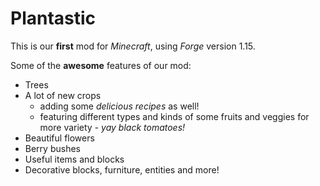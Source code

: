# Plantastic
This is our **first** mod for *Minecraft*, using *Forge* version 1.15.

Some of the **awesome** features of our mod:

- Trees
- A lot of new crops
  - adding some *delicious recipes* as well!
  - featuring different types and kinds of some fruits and veggies for more variety - *yay black tomatoes!*
- Beautiful flowers
- Berry bushes
- Useful items and blocks
- Decorative blocks, furniture, entities and more!
